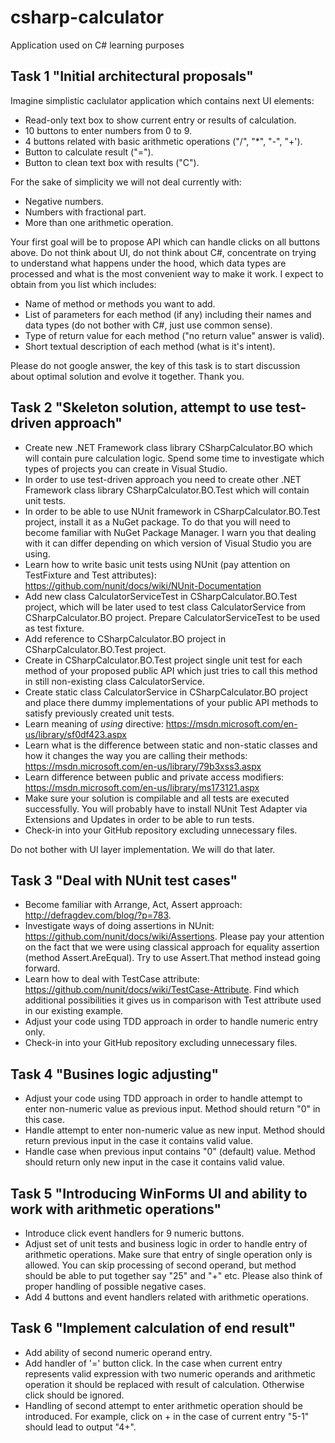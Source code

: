 # csharp-calculator
Application used on C# learning purposes

## Task 1 "Initial architectural proposals"

Imagine simplistic caclulator application which contains next UI elements:
* Read-only text box to show current entry or results of calculation.
* 10 buttons to enter numbers from 0 to 9.
* 4 buttons related with basic arithmetic operations ("/", "*", "-", "+').
* Button to calculate result ("=").
* Button to clean text box with results ("C").

For the sake of simplicity we will not deal currently with:
* Negative numbers.
* Numbers with fractional part.
* More than one arithmetic operation.

Your first goal will be to propose API which can handle clicks on all buttons above. 
Do not think about UI, do not think about C#, concentrate on trying to understand what happens under the hood, which data types are processed and what is the most convenient way to make it work.
I expect to obtain from you list which includes:
* Name of method or methods you want to add.
* List of parameters for each method (if any) including their names and data types (do not bother with C#, just use common sense).
* Type of return value for each method ("no return value" answer is valid).
* Short textual description of each method (what is it's intent).

Please do not google answer, the key of this task is to start discussion about optimal solution and evolve it together. Thank you.

## Task 2 "Skeleton solution, attempt to use test-driven approach"

* Create new .NET Framework class library CSharpCalculator.BO which will contain pure calculation logic. Spend some time to investigate which types of projects you can create in Visual Studio.
* In order to use test-driven approach you need to create other .NET Framework class library CSharpCalculator.BO.Test which will contain unit tests.
* In order to be able to use NUnit framework in CSharpCalculator.BO.Test project, install it as a NuGet package. To do that you will need to become familiar with NuGet Package Manager. I warn you that dealing with it can differ depending on which version of Visual Studio you are using.
* Learn how to write basic unit tests using NUnit (pay attention on TestFixture and Test attributes): https://github.com/nunit/docs/wiki/NUnit-Documentation
* Add new class CalculatorServiceTest in CSharpCalculator.BO.Test project, which will be later used to test class CalculatorService from CSharpCalculator.BO project. Prepare CalculatorServiceTest to be used as test fixture.
* Add reference to CSharpCalculator.BO project in CSharpCalculator.BO.Test project.
* Create in CSharpCalculator.BO.Test project single unit test for each method of your proposed public API which just tries to call this method in still non-existing class CalculatorService.
* Create static class CalculatorService in CSharpCalculator.BO project and place there dummy implementations of your public API methods to satisfy previously created unit tests.
* Learn meaning of *using* directive: https://msdn.microsoft.com/en-us/library/sf0df423.aspx 
* Learn what is the difference between static and non-static classes and how it changes the way you are calling their methods: https://msdn.microsoft.com/en-us/library/79b3xss3.aspx
* Learn difference between public and private access modifiers: https://msdn.microsoft.com/en-us/library/ms173121.aspx
* Make sure your solution is compilable and all tests are executed successfully. You will probably have to install NUnit Test Adapter via Extensions and Updates in order to be able to run tests.
* Check-in into your GitHub repository excluding unnecessary files.

Do not bother with UI layer implementation. We will do that later.

## Task 3 "Deal with NUnit test cases"

* Become familiar with Arrange, Act, Assert approach: http://defragdev.com/blog/?p=783.
* Investigate ways of doing assertions in NUnit: https://github.com/nunit/docs/wiki/Assertions. Please pay your attention on the fact that we were using classical approach for equality assertion (method Assert.AreEqual). Try to use Assert.That method instead going forward.
* Learn how to deal with TestCase attribute: https://github.com/nunit/docs/wiki/TestCase-Attribute. Find which additional possibilities it gives us in comparison with Test attribute used in our existing example.
* Adjust your code using TDD approach in order to handle numeric entry only.
* Check-in into your GitHub repository excluding unnecessary files.

## Task 4 "Busines logic adjusting"
* Adjust your code using TDD approach in order to handle attempt to enter non-numeric value as previous input. Method should return "0" in this case.
* Handle attempt to enter non-numeric value as new input. Method should return previous input in the case it contains valid value.
* Handle case when previous input contains "0" (default) value. Method should return only new input in the case it contains valid value.

## Task 5 "Introducing WinForms UI and ability to work with arithmetic operations"
* Introduce click event handlers for 9 numeric buttons.
* Adjust set of unit tests and business logic in order to handle entry of arithmetic operations. Make sure that entry of single operation only is allowed. You can skip processing of second operand, but method should be able to put together say "25" and "+" etc. Please also think of proper handling of possible negative cases.
* Add 4 buttons and event handlers related with arithmetic operations.

## Task 6 "Implement calculation of end result"
* Add ability of second numeric operand entry.
* Add handler of '=' button click. In the case when current entry represents valid expression with two numeric operands and arithmetic operation it should be replaced with result of calculation. Otherwise click should be ignored.
* Handling of second attempt to enter arithmetic operation should be introduced. For example, click on + in the case of current entry "5-1" should lead to output "4+".
